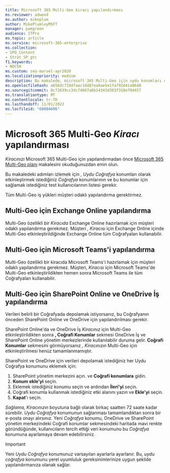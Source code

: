 ```yaml
---
title: Microsoft 365 Multi-Geo kiracı yapılandırması
ms.reviewer: adwood
ms.author: mikeplum
author: MikePlumleyMSFT
manager: pamgreen
audience: ITPro
ms.topic: article
ms.service: microsoft-365-enterprise
ms.collection:
- SPO_Content
- Strat_SP_gtc
f1.keywords:
- NOCSH
ms.custom: seo-marvel-apr2020
ms.localizationpriority: medium
description: Bu makalede, microsoft 365 Multi-Geo için uydu konumları eklemeyi ve kiracınızı yapılandırmayı öğrenin.
ms.openlocfilehash: a656dc718dfaac14d87ea0ae5e1fa792d41a0648
ms.sourcegitcommit: 0c72639cc3dc74667a6b14343d303f318e70d457
ms.translationtype: MT
ms.contentlocale: tr-TR
ms.lasthandoff: 11/01/2022
ms.locfileid: "68804696"
---
```

# <a name="microsoft-365-multi-geo-_tenant_-configuration"></a>Microsoft 365 Multi-Geo _Kiracı_ yapılandırması

_Kiracınızı_ Microsoft 365 Multi-Geo için yapılandırmadan önce [Microsoft 365 Multi-Geo planı](plan-for-multi-geo.md) makalesini okuduğunuzdan emin olun.

Bu makaledeki adımları izlemek için _, Uydu Coğrafya_ konumları olarak etkinleştirmek istediğiniz _Coğrafya_ konumlarının ve bu konumlar için sağlamak istediğiniz test kullanıcılarının listesi gerekir.

Tüm Multi-Geo iş yükleri müşteri odaklı yapılandırma gerektirmez.

## <a name="configuring-exchange-online-for-multi-geo"></a>Multi-Geo için Exchange Online yapılandırma

Multi-Geo özellikli _bir Kiracıda_ Exchange Online hazırlamak için müşteri odaklı yapılandırma gerekmez. Müşteri _, Kiracısı_ için Exchange Online içinde Multi-Geo etkinleştirildiğinde Exchange Online tüm Coğrafyaları kullanabilir.

## <a name="configuring-microsoft-teams-for-multi-geo"></a>Multi-Geo için Microsoft Teams'i yapılandırma

Multi-Geo özellikli bir kiracıda Microsoft Teams'i hazırlamak için müşteri odaklı yapılandırma gerekmez. Müşteri, _Kiracısı_ için Microsoft Teams'de Multi-Geo etkinleştirildikten hemen sonra Microsoft Teams ile tüm Coğrafyaları kullanabilir.

## <a name="configuring-sharepoint-online-and-onedrive-for-business-for-multi-geo"></a>Multi-Geo için SharePoint Online ve OneDrive İş yapılandırma

Verileri belirli bir Coğrafyada depolamak istiyorsanız, bu Coğrafyanın önceden SharePoint Online ve OneDrive için yapılandırılması gerekir.

SharePoint Online'da ve OneDrive İş _Kiracınız_ için Multi-Geo etkinleştirildikten sonra **, Coğrafi Konumlar** sekmesi OneDrive İş ve SharePoint Online yönetim merkezlerinde kullanılabilir duruma gelir. **Coğrafi Konumlar** sekmesini görmüyorsanız _, Kiracınızın_ Multi-Geo için etkinleştirilmesi henüz tamamlanmamıştır.

SharePoint ve OneDrive için verileri depolamak istediğiniz her Uydu Coğrafya konumunu eklemek için:

1. SharePoint yönetim merkezini açın. ve **Coğrafi konumlara** gidin.
1. **Konum ekle'yi** seçin.
1. Eklemek istediğiniz konumu seçin ve ardından **İleri'yi** seçin.
1. Coğrafi konumla kullanmak istediğiniz etki alanını yazın ve **Ekle'yi** seçin.
1. **Kapat**'ı seçin.

_Sağlama, Kiracınızın_ boyutuna bağlı olarak birkaç saatten 72 saate kadar sürebilir. _Uydu Coğrafya_ konumunun sağlanması tamamlandıktan sonra bir e-posta onayı alırsınız. Yeni _Coğrafya_ konumu, OneDrive ve SharePoint yönetim merkezindeki Coğrafi konumlar sekmesindeki haritada mavi renkte göründüğünde, kullanıcıların tercih ettiği veri konumunu bu _Coğrafya_ konumuna ayarlamaya devam edebilirsiniz.

> [!IMPORTANT]
> Yeni _Uydu Coğrafya_ konumunuz varsayılan ayarlarla ayarlanır. Bu, _uydu coğrafya_ konumunu yerel uyumluluk gereksinimlerinize uygun şekilde yapılandırmanıza olanak sağlar.
